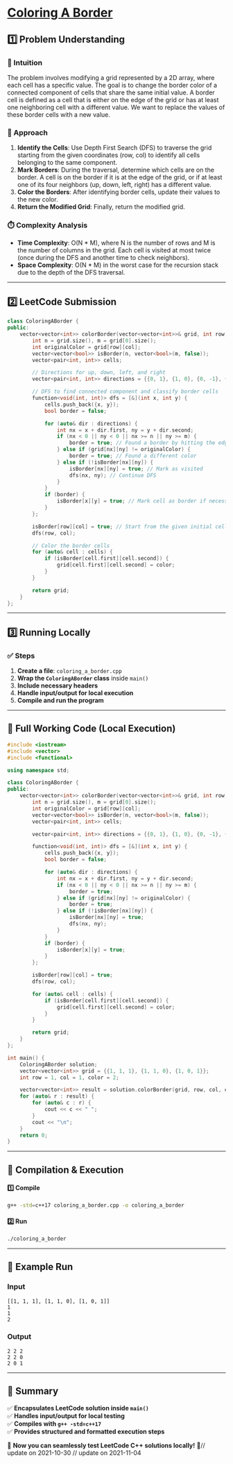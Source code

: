 # **[Coloring A Border](https://leetcode.com/problems/coloring-a-border/description/)**  

## **1️⃣ Problem Understanding**  
### **📌 Intuition**  
The problem involves modifying a grid represented by a 2D array, where each cell has a specific value. The goal is to change the border color of a connected component of cells that share the same initial value. A border cell is defined as a cell that is either on the edge of the grid or has at least one neighboring cell with a different value. We want to replace the values of these border cells with a new value.

### **🚀 Approach**  
1. **Identify the Cells**: Use Depth First Search (DFS) to traverse the grid starting from the given coordinates (row, col) to identify all cells belonging to the same component.
2. **Mark Borders**: During the traversal, determine which cells are on the border. A cell is on the border if it is at the edge of the grid, or if at least one of its four neighbors (up, down, left, right) has a different value.
3. **Color the Borders**: After identifying border cells, update their values to the new color.
4. **Return the Modified Grid**: Finally, return the modified grid.

### **⏱️ Complexity Analysis**  
- **Time Complexity**: O(N * M), where N is the number of rows and M is the number of columns in the grid. Each cell is visited at most twice (once during the DFS and another time to check neighbors).
- **Space Complexity**: O(N * M) in the worst case for the recursion stack due to the depth of the DFS traversal.

---  

## **2️⃣ LeetCode Submission**  
```cpp
class ColoringABorder {
public:
    vector<vector<int>> colorBorder(vector<vector<int>>& grid, int row, int col, int color) {
        int n = grid.size(), m = grid[0].size();
        int originalColor = grid[row][col];
        vector<vector<bool>> isBorder(n, vector<bool>(m, false));
        vector<pair<int, int>> cells;

        // Directions for up, down, left, and right
        vector<pair<int, int>> directions = {{0, 1}, {1, 0}, {0, -1}, {-1, 0}};

        // DFS to find connected component and classify border cells
        function<void(int, int)> dfs = [&](int x, int y) {
            cells.push_back({x, y});
            bool border = false;

            for (auto& dir : directions) {
                int nx = x + dir.first, ny = y + dir.second;
                if (nx < 0 || ny < 0 || nx >= n || ny >= m) {
                    border = true; // Found a border by hitting the edge
                } else if (grid[nx][ny] != originalColor) {
                    border = true; // Found a different color
                } else if (!isBorder[nx][ny]) {
                    isBorder[nx][ny] = true; // Mark as visited
                    dfs(nx, ny); // Continue DFS
                }
            }
            if (border) {
                isBorder[x][y] = true; // Mark cell as border if necessary
            }
        };

        isBorder[row][col] = true; // Start from the given initial cell
        dfs(row, col);

        // Color the border cells
        for (auto& cell : cells) {
            if (isBorder[cell.first][cell.second]) {
                grid[cell.first][cell.second] = color;
            }
        }

        return grid;
    }
};
```  

---  

## **3️⃣ Running Locally**  
### **✅ Steps**  
1. **Create a file**: `coloring_a_border.cpp`  
2. **Wrap the `ColoringABorder` class** inside `main()`  
3. **Include necessary headers**  
4. **Handle input/output for local execution**  
5. **Compile and run the program**  

---  

## **📝 Full Working Code (Local Execution)**  
```cpp
#include <iostream>
#include <vector>
#include <functional>

using namespace std;

class ColoringABorder {
public:
    vector<vector<int>> colorBorder(vector<vector<int>>& grid, int row, int col, int color) {
        int n = grid.size(), m = grid[0].size();
        int originalColor = grid[row][col];
        vector<vector<bool>> isBorder(n, vector<bool>(m, false));
        vector<pair<int, int>> cells;

        vector<pair<int, int>> directions = {{0, 1}, {1, 0}, {0, -1}, {-1, 0}};

        function<void(int, int)> dfs = [&](int x, int y) {
            cells.push_back({x, y});
            bool border = false;

            for (auto& dir : directions) {
                int nx = x + dir.first, ny = y + dir.second;
                if (nx < 0 || ny < 0 || nx >= n || ny >= m) {
                    border = true;
                } else if (grid[nx][ny] != originalColor) {
                    border = true;
                } else if (!isBorder[nx][ny]) {
                    isBorder[nx][ny] = true;
                    dfs(nx, ny);
                }
            }
            if (border) {
                isBorder[x][y] = true;
            }
        };

        isBorder[row][col] = true;
        dfs(row, col);

        for (auto& cell : cells) {
            if (isBorder[cell.first][cell.second]) {
                grid[cell.first][cell.second] = color;
            }
        }

        return grid;
    }
};

int main() {
    ColoringABorder solution;
    vector<vector<int>> grid = {{1, 1, 1}, {1, 1, 0}, {1, 0, 1}};
    int row = 1, col = 1, color = 2;

    vector<vector<int>> result = solution.colorBorder(grid, row, col, color);
    for (auto& r : result) {
        for (auto& c : r) {
            cout << c << " ";
        }
        cout << "\n";
    }
    return 0;
}
```  

---  

## **🔧 Compilation & Execution**  
#### **1️⃣ Compile**  
```bash
g++ -std=c++17 coloring_a_border.cpp -o coloring_a_border
```  

#### **2️⃣ Run**  
```bash
./coloring_a_border
```  

---  

## **🎯 Example Run**  
### **Input**  
```
[[1, 1, 1], [1, 1, 0], [1, 0, 1]]
1
1
2
```  
### **Output**  
```
2 2 2 
2 2 0 
2 0 1 
```  

---  

## **📌 Summary**  
✅ **Encapsulates LeetCode solution inside `main()`**  
✅ **Handles input/output for local testing**  
✅ **Compiles with `g++ -std=c++17`**  
✅ **Provides structured and formatted execution steps**  

🚀 **Now you can seamlessly test LeetCode C++ solutions locally!** 🚀// update on 2021-10-30
// update on 2021-11-04
